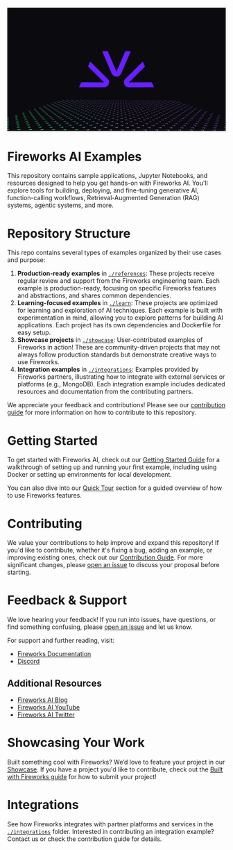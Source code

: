 ![Building, Deploying, and Fine-Tuning AI Workflows with Fireworks](assets/hero-dark.svg)

# Fireworks AI Examples

This repository contains sample applications, Jupyter Notebooks, and resources designed to help you get hands-on with Fireworks AI. You'll explore tools for building, deploying, and fine-tuning generative AI, function-calling workflows, Retrieval-Augmented Generation (RAG) systems, agentic systems, and more.

# Repository Structure

This repo contains several types of examples organized by their use cases and purpose:

1. **Production-ready examples** in [`./references`](./references): These projects receive regular review and support from the Fireworks engineering team. Each example is production-ready, focusing on specific Fireworks features and abstractions, and shares common dependencies.
2. **Learning-focused examples** in [`./learn`](./learn): These projects are optimized for learning and exploration of AI techniques. Each example is built with experimentation in mind, allowing you to explore patterns for building AI applications. Each project has its own dependencies and Dockerfile for easy setup.
3. **Showcase projects** in [`./showcase`](./showcase): User-contributed examples of Fireworks in action! These are community-driven projects that may not always follow production standards but demonstrate creative ways to use Fireworks.
4. **Integration examples** in [`./integrations`](./integrations): Examples provided by Fireworks partners, illustrating how to integrate with external services or platforms (e.g., MongoDB). Each integration example includes dedicated resources and documentation from the contributing partners.

We appreciate your feedback and contributions! Please see our [contribution guide](./Contribution.md) for more information on how to contribute to this repository.

# Getting Started

To get started with Fireworks AI, check out our [Getting Started Guide](./get_started.md) for a walkthrough of setting up and running your first example, including using Docker or setting up environments for local development.

You can also dive into our [Quick Tour](./0_quick-tour) section for a guided overview of how to use Fireworks features.

# Contributing

We value your contributions to help improve and expand this repository! If you'd like to contribute, whether it's fixing a bug, adding an example, or improving existing ones, check out our [Contribution Guide](./Contribution.md). For more significant changes, please [open an issue](https://github.com/fireworks-ai/examples/issues/new) to discuss your proposal before starting.

# Feedback & Support

We love hearing your feedback! If you run into issues, have questions, or find something confusing, please [open an issue](https://github.com/fireworks-ai/examples/issues/new) and let us know.

For support and further reading, visit:
- [Fireworks Documentation](https://docs.fireworks.ai)
- [Discord](https://discord.gg/9nKGzdCk)

## Additional Resources
- [Fireworks AI Blog](https://fireworks.ai/blog)
- [Fireworks AI YouTube](https://www.youtube.com/channel/UCHCffBTGYa1Ut72h03ldtGA)
- [Fireworks AI Twitter](https://x.com/fireworksai_hq)

# Showcasing Your Work

Built something cool with Fireworks? We’d love to feature your project in our [Showcase](./showcase). If you have a project you'd like to contribute, check out the [Built with Fireworks guide](./built_with_fireworks.md) for how to submit your project!

# Integrations

See how Fireworks integrates with partner platforms and services in the [`./integrations`](./integrations) folder. Interested in contributing an integration example? Contact us or check the contribution guide for details.

